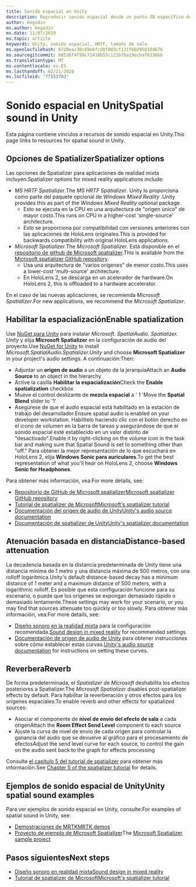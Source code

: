 ```yaml
---
title: Sonido espacial en Unity
description: Reproducir sonido espacial desde un punto 3D específico dentro de la escena de Unity.
author: kegodin
ms.author: kegodin
ms.date: 11/07/2019
ms.topic: article
keywords: Unity, sonido espacial, HRTF, tamaño de sala
ms.openlocfilehash: 6720eac30c69ebfcd0f003cf131f60295818d676
ms.sourcegitcommit: bd536f4f99c71418b55c121b7ba19ecbaf6336bb
ms.translationtype: MT
ms.contentlocale: es-ES
ms.lasthandoff: 02/21/2020
ms.locfileid: "77553703"
---
```

# <a name="spatial-sound-in-unity"></a><span data-ttu-id="d0c30-104">Sonido espacial en Unity</span><span class="sxs-lookup"><span data-stu-id="d0c30-104">Spatial sound in Unity</span></span>

<span data-ttu-id="d0c30-105">Esta página contiene vínculos a recursos de sonido espacial en Unity.</span><span class="sxs-lookup"><span data-stu-id="d0c30-105">This page links to resources for spatial sound in Unity.</span></span>

## <a name="spatializer-options"></a><span data-ttu-id="d0c30-106">Opciones de Spatializer</span><span class="sxs-lookup"><span data-stu-id="d0c30-106">Spatializer options</span></span>
<span data-ttu-id="d0c30-107">Las opciones de Spatializer para aplicaciones de realidad mixta incluyen:</span><span class="sxs-lookup"><span data-stu-id="d0c30-107">Spatializer options for mixed reality applications include:</span></span>
* <span data-ttu-id="d0c30-108">*MS HRTF Spatializer*.</span><span class="sxs-lookup"><span data-stu-id="d0c30-108">The *MS HRTF Spatializer*.</span></span> <span data-ttu-id="d0c30-109">Unity lo proporciona como parte del paquete opcional de *Windows Mixed Reality* .</span><span class="sxs-lookup"><span data-stu-id="d0c30-109">Unity provides this as part of the *Windows Mixed Reality* optional package.</span></span>
  * <span data-ttu-id="d0c30-110">Esto se ejecuta en la CPU en una arquitectura de "origen único" de mayor costo.</span><span class="sxs-lookup"><span data-stu-id="d0c30-110">This runs on CPU in a higher-cost 'single-source' architecture.</span></span>
  * <span data-ttu-id="d0c30-111">Esto se proporciona por compatibilidad con versiones anteriores con las aplicaciones de HoloLens originales.</span><span class="sxs-lookup"><span data-stu-id="d0c30-111">This is provided for backwards compatibility with original HoloLens applications.</span></span>
* <span data-ttu-id="d0c30-112">*Microsoft Spatializer*.</span><span class="sxs-lookup"><span data-stu-id="d0c30-112">The *Microsoft Spatializer*.</span></span> <span data-ttu-id="d0c30-113">Está disponible en el [repositorio de github de Microsoft spatializer](https://github.com/microsoft/spatialaudio-unity).</span><span class="sxs-lookup"><span data-stu-id="d0c30-113">This is available from the [Microsoft spatializer GitHub repository](https://github.com/microsoft/spatialaudio-unity).</span></span>
  * <span data-ttu-id="d0c30-114">Usa una arquitectura de "varios orígenes" de menor costo.</span><span class="sxs-lookup"><span data-stu-id="d0c30-114">This uses a lower-cost 'multi-source' architecture.</span></span>
  * <span data-ttu-id="d0c30-115">En HoloLens 2, se descarga en un acelerador de hardware.</span><span class="sxs-lookup"><span data-stu-id="d0c30-115">On HoloLens 2, this is offloaded to a hardware accelerator.</span></span>

<span data-ttu-id="d0c30-116">En el caso de las nuevas aplicaciones, se recomienda *Microsoft Spatializer*.</span><span class="sxs-lookup"><span data-stu-id="d0c30-116">For new applications, we recommend the *Microsoft Spatializer*.</span></span>

## <a name="enable-spatialization"></a><span data-ttu-id="d0c30-117">Habilitar la espacialización</span><span class="sxs-lookup"><span data-stu-id="d0c30-117">Enable spatialization</span></span>

<span data-ttu-id="d0c30-118">Use [NuGet para Unity](https://github.com/GlitchEnzo/NuGetForUnity/releases/latest) para instalar _Microsoft. SpatialAudio. Spatializer. Unity_ y elija **Microsoft Spatializer** en la configuración de audio del proyecto.</span><span class="sxs-lookup"><span data-stu-id="d0c30-118">Use [NuGet for Unity](https://github.com/GlitchEnzo/NuGetForUnity/releases/latest) to install _Microsoft.SpatialAudio.Spatializer.Unity_ and choose **Microsoft Spatializer** in your project's audio settings.</span></span> <span data-ttu-id="d0c30-119">A continuación:</span><span class="sxs-lookup"><span data-stu-id="d0c30-119">Then:</span></span>
* <span data-ttu-id="d0c30-120">Adjuntar un **origen de audio** a un objeto de la jerarquía</span><span class="sxs-lookup"><span data-stu-id="d0c30-120">Attach an **Audio Source** to an object in the hierarchy</span></span>
* <span data-ttu-id="d0c30-121">Active la casilla **Habilitar la espacialización**</span><span class="sxs-lookup"><span data-stu-id="d0c30-121">Check the **Enable spatialization** checkbox</span></span>
* <span data-ttu-id="d0c30-122">Mueve el control deslizante de **mezcla espacial** a ' 1 '</span><span class="sxs-lookup"><span data-stu-id="d0c30-122">Move the **Spatial Blend** slider to '1'</span></span>
* <span data-ttu-id="d0c30-123">Asegúrese de que el audio espacial está habilitado en la estación de trabajo del desarrollador.</span><span class="sxs-lookup"><span data-stu-id="d0c30-123">Ensure spatial audio is enabled on your developer workstation.</span></span> <span data-ttu-id="d0c30-124">Habilítelo haciendo clic con el botón derecho en el icono de volumen en la barra de tareas y asegurándose de que el sonido espacial esté establecido en un valor distinto de "desactivado".</span><span class="sxs-lookup"><span data-stu-id="d0c30-124">Enable it by right-clicking on the volume icon in the task bar and making sure that Spatial Sound is set to something other than "off."</span></span> <span data-ttu-id="d0c30-125">Para obtener la mejor representación de lo que escuchará en HoloLens 2, elija **Windows Sonic para auriculares**.</span><span class="sxs-lookup"><span data-stu-id="d0c30-125">To get the best representation of what you'll hear on HoloLens 2, choose **Windows Sonic for Headphones**.</span></span>

<span data-ttu-id="d0c30-126">Para obtener más información, vea:</span><span class="sxs-lookup"><span data-stu-id="d0c30-126">For more details, see:</span></span>
* [<span data-ttu-id="d0c30-127">Repositorio de GitHub de Microsoft spatializer</span><span class="sxs-lookup"><span data-stu-id="d0c30-127">Microsoft spatializer GitHub repository</span></span>](https://github.com/microsoft/spatialaudio-unity)
* [<span data-ttu-id="d0c30-128">Tutorial de spatializer de Microsoft</span><span class="sxs-lookup"><span data-stu-id="d0c30-128">Microsoft's spatializer tutorial</span></span>](unity-spatial-audio-ch1.md)
* [<span data-ttu-id="d0c30-129">Documentación del origen de audio de Unity</span><span class="sxs-lookup"><span data-stu-id="d0c30-129">Unity's audio source documentation</span></span>](https://docs.unity3d.com/2019.3/Documentation/Manual/class-AudioSource.html)
* [<span data-ttu-id="d0c30-130">Documentación de spatializer de Unity</span><span class="sxs-lookup"><span data-stu-id="d0c30-130">Unity's spatializer documentation</span></span>](https://docs.unity3d.com/Manual/VRAudioSpatializer.html)

## <a name="distance-based-attenuation"></a><span data-ttu-id="d0c30-131">Atenuación basada en distancia</span><span class="sxs-lookup"><span data-stu-id="d0c30-131">Distance-based attenuation</span></span>
<span data-ttu-id="d0c30-132">La decadencia basada en la distancia predeterminada de Unity tiene una distancia mínima de 1 metro y una distancia máxima de 500 metros, con una rolloff logarítmica.</span><span class="sxs-lookup"><span data-stu-id="d0c30-132">Unity's default distance-based decay has a minimum distance of 1 meter and a maximum distance of 500 meters, with a logarithmic rolloff.</span></span> <span data-ttu-id="d0c30-133">Es posible que esta configuración funcione para su escenario, o puede que los orígenes se expongan demasiado rápido o demasiado lentamente.</span><span class="sxs-lookup"><span data-stu-id="d0c30-133">These settings may work for your scenario, or you may find that sources attenuate too quickly or too slowly.</span></span> <span data-ttu-id="d0c30-134">Para obtener más información, vea:</span><span class="sxs-lookup"><span data-stu-id="d0c30-134">For more details, see:</span></span>
* <span data-ttu-id="d0c30-135">[Diseño sonoro en la realidad mixta](spatial-sound-design.md) para la configuración recomendada.</span><span class="sxs-lookup"><span data-stu-id="d0c30-135">[Sound design in mixed reality](spatial-sound-design.md) for recommended settings.</span></span>
* <span data-ttu-id="d0c30-136">[Documentación de origen de audio de Unity](https://docs.unity3d.com/2019.3/Documentation/Manual/class-AudioSource.html) para obtener instrucciones sobre cómo establecer estas curvas.</span><span class="sxs-lookup"><span data-stu-id="d0c30-136">[Unity's audio source documentation](https://docs.unity3d.com/2019.3/Documentation/Manual/class-AudioSource.html) for instructions on setting these curves.</span></span>

## <a name="reverb"></a><span data-ttu-id="d0c30-137">Reverbera</span><span class="sxs-lookup"><span data-stu-id="d0c30-137">Reverb</span></span>
<span data-ttu-id="d0c30-138">De forma predeterminada, el _Spatializer de Microsoft_ deshabilita los efectos posteriores a Spatializer.</span><span class="sxs-lookup"><span data-stu-id="d0c30-138">The _Microsoft Spatializer_ disables post-spatializer effects by default.</span></span> <span data-ttu-id="d0c30-139">Para habilitar la reverberación y otros efectos para los orígenes espaciales:</span><span class="sxs-lookup"><span data-stu-id="d0c30-139">To enable reverb and other effects for spatialized sources:</span></span>
* <span data-ttu-id="d0c30-140">Asociar el componente de **nivel de envío del efecto de sala** a cada origen</span><span class="sxs-lookup"><span data-stu-id="d0c30-140">Attach the **Room Effect Send Level** component to each source</span></span>
* <span data-ttu-id="d0c30-141">Ajuste la curva de nivel de envío de cada origen para controlar la ganancia del audio que se devuelve al gráfico para el procesamiento de efectos</span><span class="sxs-lookup"><span data-stu-id="d0c30-141">Adjust the send level curve for each source, to control the gain on the audio sent back to the graph for effects processing</span></span>

<span data-ttu-id="d0c30-142">Consulte [el capítulo 5 del tutorial de spatializer](unity-spatial-audio-ch5.md) para obtener más información.</span><span class="sxs-lookup"><span data-stu-id="d0c30-142">See [Chapter 5 of the spatializer tutorial](unity-spatial-audio-ch5.md) for details.</span></span>

## <a name="unity-spatial-sound-examples"></a><span data-ttu-id="d0c30-143">Ejemplos de sonido espacial de Unity</span><span class="sxs-lookup"><span data-stu-id="d0c30-143">Unity spatial sound examples</span></span>
<span data-ttu-id="d0c30-144">Para ver ejemplos de sonido espacial en Unity, consulte:</span><span class="sxs-lookup"><span data-stu-id="d0c30-144">For examples of spatial sound in Unity, see:</span></span>
* [<span data-ttu-id="d0c30-145">Demostraciones de MRTK</span><span class="sxs-lookup"><span data-stu-id="d0c30-145">MRTK demos</span></span>](https://github.com/microsoft/MixedRealityToolkit-Unity/tree/mrtk_release/Assets/MixedRealityToolkit.Examples/Demos/Audio)
* <span data-ttu-id="d0c30-146">[Proyecto de ejemplo de Microsoft Spatializer](https://github.com/microsoft/spatialaudio-unity/tree/master/Samples/MicrosoftSpatializerSample)</span><span class="sxs-lookup"><span data-stu-id="d0c30-146">The [Microsoft Spatializer sample project](https://github.com/microsoft/spatialaudio-unity/tree/master/Samples/MicrosoftSpatializerSample)</span></span>

## <a name="next-steps"></a><span data-ttu-id="d0c30-147">Pasos siguientes</span><span class="sxs-lookup"><span data-stu-id="d0c30-147">Next steps</span></span>
* [<span data-ttu-id="d0c30-148">Diseño sonoro en realidad mixta</span><span class="sxs-lookup"><span data-stu-id="d0c30-148">Sound design in mixed reality</span></span>](spatial-sound-design.md)
* [<span data-ttu-id="d0c30-149">Tutorial de spatializer de Microsoft</span><span class="sxs-lookup"><span data-stu-id="d0c30-149">Microsoft's spatializer tutorial</span></span>](unity-spatial-audio-ch1.md)


